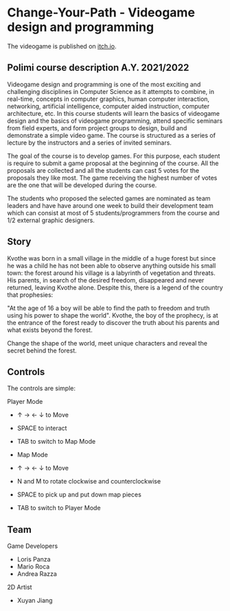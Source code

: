 # Change-Your-Path - Videogame design and programming

The videogame is published on [itch.io](https://polimi-game-collective.itch.io/change-your-path).

## Polimi course description A.Y. 2021/2022

Videogame design and programming is one of the most exciting and challenging disciplines in Computer Science as it attempts to combine, in real-time, concepts in computer graphics, human computer interaction, networking, artificial intelligence, computer aided instruction, computer architecture, etc. In this course students will learn the basics of videogame design and the basics of videogame programming, attend specific seminars from field experts, and form project groups to design, build and demonstrate a simple video game. The course is structured as a series of lecture by the instructors and a series of invited seminars.

The goal of the course is to develop games. For this purpose, each student is require to submit a game proposal at the beginning of the course. All the proposals are collected and all the students can cast 5 votes for the proposals they like most. The game receiving the highest number of votes are the one that will be developed during the course. 

The students who proposed the selected games are nominated as team leaders and have have around one week to build their development team which can consist at most of 5 students/programmers from the course and 1/2 external graphic designers.

## Story
Kvothe was born in a small village in the middle of a huge forest but since he was a child he has not been able to observe anything outside his small town: the forest around his village is a labyrinth of vegetation and threats.  His parents, in search of the desired freedom, disappeared and never returned, leaving Kvothe alone.  Despite this, there is a legend of the country that prophesies: 

"At the age of 16 a boy will be able to find the path to freedom and truth using his power to shape the world". 
Kvothe, the boy of the prophecy, is at the entrance of the forest ready to discover the truth about his parents and what exists beyond the forest.

Change the shape of the world, meet unique characters and reveal the secret behind the forest.

## Controls
The controls are simple:

Player Mode

* ↑ → ← ↓  to Move
* SPACE to interact
* TAB to switch to Map Mode
* Map Mode

* ↑ → ← ↓  to Move 
* N and M to rotate clockwise and counterclockwise
* SPACE to pick up and put down map pieces
* TAB to switch to Player Mode

## Team
Game Developers

* Loris Panza
* Mario Roca
* Andrea Razza

2D Artist

* Xuyan Jiang

